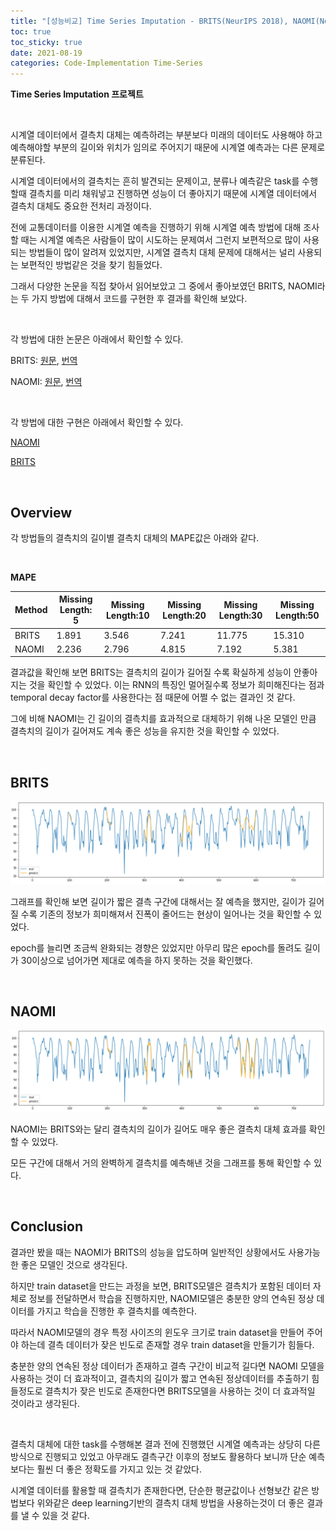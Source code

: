 ```yaml
---
title: "[성능비교] Time Series Imputation - BRITS(NeurIPS 2018), NAOMI(NeurIPS 2019)"
toc: true
toc_sticky: true
date: 2021-08-19
categories: Code-Implementation Time-Series
---
```


**Time Series Imputation 프로젝트**

&nbsp;

시계열 데이터에서 결측치 대체는 예측하려는 부분보다 미래의 데이터도 사용해야 하고 예측해야할 부분의 길이와 위치가 임의로 주어지기 때문에 시계열 예측과는 다른 문제로 분류된다.

시계열 데이터에서의 결측치는 흔히 발견되는 문제이고, 분류나 예측같은 task를 수행할때 결측치를 미리 채워넣고 진행하면 성능이 더 좋아지기 때문에 시계열 데이터에서 결측치 대체도 중요한 전처리 과정이다.

전에 교통데이터를 이용한 시계열 예측을 진행하기 위해 시계열 예측 방법에 대해 조사할 때는 시계열 예측은 사람들이 많이 시도하는 문제여서 그런지 보편적으로 많이 사용되는 방법들이 많이 알려져 있었지만, 시계열 결측치 대체 문제에 대해서는 널리 사용되는 보편적인 방법같은 것을 찾기 힘들었다.

그래서 다양한 논문을 직접 찾아서 읽어보았고 그 중에서 좋아보였던 BRITS, NAOMI라는 두 가지 방법에 대해서 코드를 구현한 후 결과를 확인해 보았다.

&nbsp;

각 방법에 대한 논문은 아래에서 확인할 수 있다.

BRITS: [원문](https://arxiv.org/pdf/1805.10572.pdf), [번역](https://doheon.github.io/paper-translate/pt-brits-post/)

NAOMI: [원문](https://arxiv.org/pdf/1901.10946.pdf), [번역](https://doheon.github.io/paper-translate/pt-NAOMI-post/)

&nbsp;

각 방법에 대한 구현은 아래에서 확인할 수 있다.

[NAOMI](https://doheon.github.io/code-implementation/time-series/ci-2.naomi-post/)

[BRITS](https://doheon.github.io/code-implementation/time-series/ci-3.compare/)

&nbsp;



## Overview

각 방법들의 결측치의 길이별 결측치 대체의 MAPE값은 아래와 같다.

&nbsp;

**MAPE**

| Method | Missing Length: 5 | Missing Length:10 | Missing Length:20 | Missing Length:30 | Missing Length:50 |
| ------ | ----------------- | ----------------- | ----------------- | ----------------- | ----------------- |
| BRITS  | 1.891             | 3.546             | 7.241             | 11.775            | 15.310            |
| NAOMI  | 2.236             | 2.796             | 4.815             | 7.192             | 5.381             |

결과값을 확인해 보면 BRITS는 결측치의 길이가 길어질 수록 확실하게 성능이 안좋아지는 것을 확인할 수 있었다. 이는 RNN의 특징인 멀어질수록 정보가 희미해진다는 점과 temporal decay factor를 사용한다는 점 때문에 어쩔 수 없는 결과인 것 같다.

그에 비해 NAOMI는 긴 길이의 결측치를 효과적으로 대체하기 위해 나온 모델인 만큼 결측치의 길이가 길어져도 계속 좋은 성능을 유지한 것을 확인할 수 있었다.

&nbsp;&nbsp;



## BRITS

![image-20210819111744663](/assets/images/2021-08-19-ci-3.compare.assets/image-20210819111744663.png)

그래프를 확인해 보면 길이가 짧은 결측 구간에 대해서는 잘 예측을 했지만, 길이가 길어질 수록 기존의 정보가 희미해져서 진폭이 줄어드는 현상이 일어나는 것을 확인할 수 있었다.

epoch를 늘리면 조금씩 완화되는 경향은 있었지만 아무리 많은 epoch를 돌려도 길이가 30이상으로 넘어가면 제대로 예측을 하지 못하는 것을 확인했다.

&nbsp;





## NAOMI

![image-20210819144157684](/assets/images/2021-08-19-ci-3.compare.assets/image-20210819144157684.png)

NAOMI는 BRITS와는 달리 결측치의 길이가 길어도 매우 좋은 결측치 대체 효과를 확인할 수 있었다.

모든 구간에 대해서 거의 완벽하게 결측치를 예측해낸 것을 그래프를 통해 확인할 수 있다.

&nbsp;



## Conclusion

결과만 봤을 때는 NAOMI가 BRITS의 성능을 압도하며 일반적인 상황에서도 사용가능한 좋은 모델인 것으로 생각된다. 

하지만 train dataset을 만드는 과정을 보면, BRITS모델은 결측치가 포함된 데이터 자체로 정보를 전달하면서 학습을 진행하지만, NAOMI모델은 충분한 양의 연속된 정상 데이터를 가지고 학습을 진행한 후 결측치를 예측한다.

따라서 NAOMI모델의 경우 특정 사이즈의 윈도우 크기로 train dataset을 만들어 주어야 하는데 결측 데이터가 잦은 빈도로 존재할 경우 train dataset을 만들기가 힘들다.

충분한 양의 연속된 정상 데이터가 존재하고 결측 구간이 비교적 길다면 NAOMI 모델을 사용하는 것이 더 효과적이고, 결측치의 길이가 짧고 연속된 정상데이터를 추출하기 힘들정도로 결측치가 잦은 빈도로 존재한다면 BRITS모델을 사용하는 것이 더 효과적일 것이라고 생각된다.

&nbsp;

결측치 대체에 대한 task를 수행해본 결과 전에 진행했던 시계열 예측과는 상당히 다른 방식으로 진행되고 있었고 아무래도 결측구간 이후의 정보도 활용하다 보니까 단순 예측보다는 훨씬 더 좋은 정확도를 가지고 있는 것 같았다.

시계열 데이터를 활용할 때 결측치가 존재한다면, 단순한 평균값이나 선형보간 같은 방법보다 위와같은 deep learning기반의 결측치 대체 방법을 사용하는것이 더 좋은 결과를 낼 수 있을 것 같다.